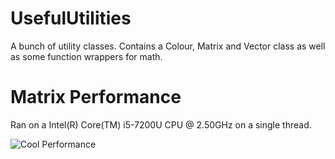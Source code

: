 # UsefulUtilities
A bunch of utility classes. Contains a Colour, Matrix and Vector class as well as some function wrappers for math.

# Matrix Performance
Ran on a Intel(R) Core(TM) i5-7200U CPU @ 2.50GHz on a single thread.

![Cool Performance](https://i.imgur.com/0ARUM4x.png)
